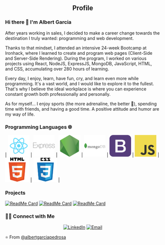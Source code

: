 <p align="center">
 <h2 align="center">Profile</h2>
</p>

### Hi there 👋 I'm Albert Garcia

<div>
 <p>
After years working in sales, I decided to make a career change towards the destination I truly wanted: programming and web development.

Thanks to that mindset, I attended an intensive 24-week Bootcamp at Ironhack, where I learned to create and program web pages (Client-Side and Server-Side Rendering). During the program, I worked on various projects using React, NodeJS, ExpressJS, MongoDB, JavaScript, HTML, and CSS, accumulating over 280 hours of learning.

Every day, I enjoy, learn, have fun, cry, and learn even more while programming. It's a vast world, and I would like to explore it to the fullest. That's why I believe the ideal workplace is where you can experience constant growth both professionally and personally.

As for myself... I enjoy sports (the more adrenaline, the better 🤙), spending time with friends, and having a good time. A positive attitude and humor are my way of life.
</p>
</div>

### Programming Languages 🌐

|   [<img src="https://raw.githubusercontent.com/github/explore/80688e429a7d4ef2fca1e82350fe8e3517d3494d/topics/react/react.png" alt="react" width="70">](https://react.dev/)   |   [<img src="https://raw.githubusercontent.com/github/explore/80688e429a7d4ef2fca1e82350fe8e3517d3494d/topics/express/express.png" alt="express" width="70">](https://expressjs.com/)   |   [<img src="https://raw.githubusercontent.com/github/explore/80688e429a7d4ef2fca1e82350fe8e3517d3494d/topics/nodejs/nodejs.png" alt="node" width="70">](https://nodejs.org/)   |   [<img src="https://raw.githubusercontent.com/github/explore/80688e429a7d4ef2fca1e82350fe8e3517d3494d/topics/mongodb/mongodb.png" alt="mongodb" width="70">](https://www.mongodb.com/)   |   [<img src="https://raw.githubusercontent.com/github/explore/80688e429a7d4ef2fca1e82350fe8e3517d3494d/topics/bootstrap/bootstrap.png" alt="Bootstrap" width="70">](https://getbootstrap.com/)   |   [<img src="https://raw.githubusercontent.com/github/explore/80688e429a7d4ef2fca1e82350fe8e3517d3494d/topics/javascript/javascript.png" alt="javascript" width="70">](https://developer.mozilla.org/en-US/docs/Web/JavaScript) | [<img src="https://raw.githubusercontent.com/github/explore/80688e429a7d4ef2fca1e82350fe8e3517d3494d/topics/html/html.png" alt="html" width="78">](https://developer.mozilla.org/en-US/docs/Web/HTML)   |   [<img src="https://raw.githubusercontent.com/github/explore/80688e429a7d4ef2fca1e82350fe8e3517d3494d/topics/css/css.png" alt="css" width="78">]([https://laravel.com/](https://developer.mozilla.org/en-US/docs/Web/CSS)https://developer.mozilla.org/en-US/docs/Web/CSS)   |

### Projects

[![ReadMe Card](https://github-readme-stats.vercel.app/api/pin/?username=AlbertGPe&repo=dusty-war&show_owner=true)](https://github.com/AlbertGPe/dusty-war)
[![ReadMe Card](https://github-readme-stats.vercel.app/api/pin/?username=music-contact&repo=music-contact&show_owner=true)](https://github.com/music-contact/music-contact)
[![ReadMe Card](https://github-readme-stats.vercel.app/api/pin/?username=AlbertGPe&repo=sole-squad&show_owner=true)](https://github.com/AlbertGPe/sole-squad)

<h3> 🤝🏻 Connect with Me </h3>

<p align="center">
<a href="https://www.linkedin.com/in/albert-garcia-pedrosa/" target="_blank"><img alt="LinkedIn" src="https://img.shields.io/badge/LinkedIn-@albertgarciapedrosa-blue?style=flat&logo=linkedin"></a>
<a href="mailto:albertgarciapedrosa@gmail.com"><img alt="Email" src="https://img.shields.io/badge/Email-albertgarciapedrosa@gmail.com-blue?style=flat&logo=gmail"></a>
</p>

⭐️ From [@albertgarciapedrosa](https://github.com/AlbertGPe)
